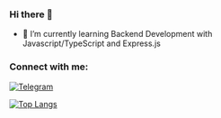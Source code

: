 ### Hi there 👋
<!-- ![Stats](https://github-readme-stats.vercel.app/api?username=nikanzeyaei&&show_icons=true&title_color=ffffff&icon_color=bb2acf&text_color=daf7dc&bg_color=151515) -->

- 🌱 I’m currently learning Backend Development with Javascript/TypeScript and Express.js

### Connect with me:
[![Telegram](https://gist.githubusercontent.com/m8rge/4c2b36369c9f936c02ee883ca8ec89f1/raw/c03fd44ee2b63d7a2a195ff44e9bb071e87b4a40/telegram-single-path-24px.svg)](https://t.me/nikancraft)

[![Top Langs](https://github-readme-stats.vercel.app/api/top-langs/?username=nikanzeyaei)](https://github.com/anuraghazra/github-readme-stats)
